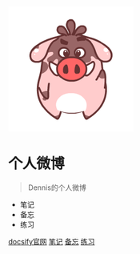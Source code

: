 ![logo](/_media/pig.gif)

# 个人微博

> Dennis的个人微博

* 笔记
* 备忘
* 练习

[docsify官网](https://docsify.js.org/)
[笔记](/note/)
[备忘](/memo/)
[练习](/practic/)